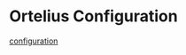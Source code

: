 # Ortelius Configuration

[configuration](https://github.com/ava-labs/ortelius/blob/master/docker/config.json)
